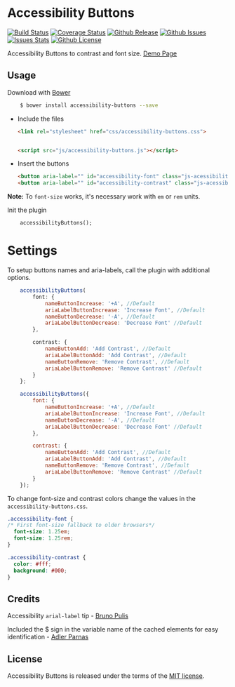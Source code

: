 # Accessibility Buttons

[![Build Status](https://travis-ci.org/tiagoporto/accessibility-buttons-cpf.svg?branch=master&style=flat-square)](https://travis-ci.org/tiagoporto/accessibility-buttons-cpf)
[![Coverage Status](https://img.shields.io/coveralls/tiagoporto/accessibility-buttons-cpf.svg)](https://coveralls.io/github/tiagoporto/accessibility-buttons-cpf)
[![Github Release](https://img.shields.io/github/release/tiagoporto/accessibility-buttons.svg)](https://github.com/tiagoporto/accessibility-buttons-cpf)
[![Github Issues](https://img.shields.io/github/issues/tiagoporto/accessibility-buttons-cpf.svg)](https://github.com/tiagoporto/accessibility-buttons-cpf/issues)
[![Issues Stats](http://issuestats.com/github/Tiagoporto/accessibility-buttons-cpf/badge/issue)](https://github.com/tiagoporto/accessibility-buttons-cpf/issues)
[![Github License](https://img.shields.io/github/license/tiagoporto/accessibility-buttons-cpf.svg)](http://opensource.org/licenses/MIT)

Accessibility Buttons to contrast and font size. [Demo Page](http://tiagoporto.github.io/accessibility-buttons/)


## Usage

Download with [Bower](http://bower.io/)

```sh
	$ bower install accessibility-buttons --save
```

* Include the files

    ```html
    <link rel="stylesheet" href="css/accessibility-buttons.css">


    <script src="js/accessibility-buttons.js"></script>
    ```


* Insert the buttons

	```html
	<button aria-label="" id="accessibility-font" class="js-acessibility"></button>
	<button aria-label="" id="accessibility-contrast" class="js-acessibility"></button>
	```

**Note:** To `font-size` works, it's necessary work with `em` or `rem` units.


Init the plugin

```
    accessibilityButtons();
```

# Settings

To setup buttons names and aria-labels, call the plugin with additional options.

```javascript
    accessibilityButtons(
        font: {
            nameButtonIncrease: '+A', //Default
            ariaLabelButtonIncrease: 'Increase Font', //Default
            nameButtonDecrease: '-A', //Default
            ariaLabelButtonDecrease: 'Decrease Font' //Default
        },

        contrast: {
            nameButtonAdd: 'Add Contrast', //Default
            ariaLabelButtonAdd: 'Add Contrast', //Default
            nameButtonRemove: 'Remove Contrast', //Default
            ariaLabelButtonRemove: 'Remove Contrast' //Default
        }
    };

    accessibilityButtons({
        font: {
            nameButtonIncrease: '+A', //Default
            ariaLabelButtonIncrease: 'Increase Font', //Default
        	nameButtonDecrease: '-A', //Default
            ariaLabelButtonDecrease: 'Decrease Font' //Default
        },

        contrast: {
            nameButtonAdd: 'Add Contrast', //Default
            ariaLabelButtonAdd: 'Add Contrast', //Default
            nameButtonRemove: 'Remove Contrast', //Default
            ariaLabelButtonRemove: 'Remove Contrast' //Default
        }
    });
```

To change font-size and contrast colors change the values in the `accessibility-buttons.css`.

```css
.accessibility-font {
/* First font-size fallback to older browsers*/
  font-size: 1.25em;
  font-size: 1.25rem;
}

.accessibility-contrast {
  color: #fff;
  background: #000;
}
```


## Credits

Accessibility `arial-label` tip - [Bruno Pulis](https://github.com/brunopulis)

Included the $ sign in the variable name of the cached elements for easy identification  - [Adler Parnas](https://github.com/adlerparnas)

## License

Accessibility Buttons is released under the terms of the [MIT license](http://opensource.org/licenses/MIT).